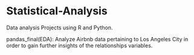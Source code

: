 # Statistical-Analysis

Data analysis Projects using R and Python. 

pandas_final(EDA): Analyze Airbnb data pertaining to Los Angeles City in order to gain further insights of the relationships variables.
